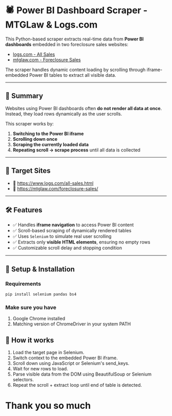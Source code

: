 # 🕷️ Power BI Dashboard Scraper - MTGLaw & Logs.com

This Python-based scraper extracts real-time data from **Power BI dashboards** embedded in two foreclosure sales websites:

- [logs.com - All Sales](https://www.logs.com/all-sales.html)
- [mtglaw.com - Foreclosure Sales](https://mtglaw.com/foreclosure-sales/)

The scraper handles dynamic content loading by scrolling through iframe-embedded Power BI tables to extract all visible data.

---

## 📌 Summary

Websites using Power BI dashboards often **do not render all data at once**. Instead, they load rows dynamically as the user scrolls.

This scraper works by:

1. **Switching to the Power BI iframe**
2. **Scrolling down once**
3. **Scraping the currently loaded data**
4. **Repeating scroll → scrape process** until all data is collected

---

## 📂 Target Sites

- 🔗 https://www.logs.com/all-sales.html  
- 🔗 https://mtglaw.com/foreclosure-sales/

---

## 🛠️ Features

- ✅ Handles **iframe navigation** to access Power BI content
- ✅ Scroll-based scraping of dynamically rendered tables
- ✅ Uses `Selenium` to simulate real user scrolling
- ✅ Extracts only **visible HTML elements**, ensuring no empty rows
- ✅ Customizable scroll delay and stopping condition

---

## 🚀 Setup & Installation

### Requirements

```bash
pip install selenium pandas bs4
```
### Make sure you have
1. Google Chrome installed
2. Matching version of ChromeDriver in your system PATH

## 🧠 How it works
1. Load the target page in Selenium.
2. Switch context to the embedded Power BI iframe.
3. Scroll down using JavaScript or Selenium's send_keys.
4. Wait for new rows to load.
5. Parse visible data from the DOM using BeautifulSoup or Selenium selectors.
6. Repeat the scroll + extract loop until end of table is detected.

# Thank you so much
